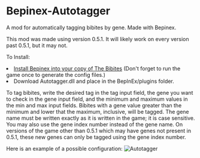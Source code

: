 # Bepinex-Autotagger
A mod for automatically tagging bibites by gene. Made with Bepinex.

This mod was made using version 0.5.1. It will likely work on every version past 0.5.1, but it may not.

To Install:
<li><a href="https://docs.bepinex.dev/articles/user_guide/installation/index.html">Install Bepinex into your copy of The Bibites</a> (Don't forget to run the game once to generate the config files.)</li>
<li>Download Autotagger.dll and place in the BepInEx/plugins folder.</li>


To tag bibites, write the desired tag in the tag input field, the gene you want to check in the gene input field, and the minimum and maximum values in the min and max input fields. Bibites with a gene value greater than the minimum and lower that the maximum, inclusive, will be tagged. The gene name must be written exactly as it is written in the game; it is case sensitive. You may also use the gene index number instead of the gene name. On versions of the game other than 0.5.1 which may have genes not present in 0.5.1, these new genes can only be tagged using the gene index number.

Here is an example of a possible configuration:
![Autotagger](https://github.com/fivebalesofhay/Bepinex-Autotagger/assets/124223106/1fb982a8-7ad2-46e1-95a7-a5f0d20c9455)
